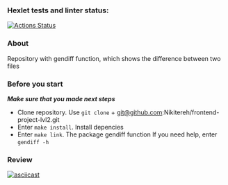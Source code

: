 ### Hexlet tests and linter status:
[![Actions Status](https://github.com/Nikitereh/frontend-project-lvl2/workflows/hexlet-check/badge.svg)](https://github.com/Nikitereh/frontend-project-lvl2/actions)

### About

Repository with gendiff function, which shows the difference between two files
### Before you start

***Make sure that you made next steps***

- Clone repository. Use `git clone` + git@github.com:Nikitereh/frontend-project-lvl2.git
- Enter `make install`. Install depencies
- Enter `make link`. The package gendiff function
If you need help, enter `gendiff -h`
### Review

[![asciicast](https://asciinema.org/a/GlS2ji5G32sCaNeclC6dcShfm.svg)](https://asciinema.org/a/GlS2ji5G32sCaNeclC6dcShfm)